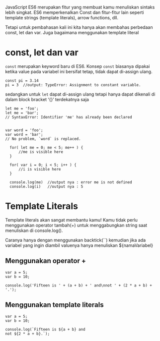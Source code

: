 
JavaScript ES6 merupakan fitur yang membuat kamu menuliskan sintaks lebih singkat. ES6 memperkenalkan Const dan fitur-fitur lain seperti template strings (template literals), arrow functions, dll.

Tetapi untuk pembahasan kali ini kita hanya akan membahas perbedaan const, let dan var. Juga bagaimana menggunakan template literal

# const, let dan var
  `const` merupakan keyword baru di ES6. Konsep `const` biasanya dipakai ketika value pada variabel ini bersifat tetap, tidak dapat di-assign ulang.

  ```
  const pi = 3.14
  pi = 3  //output: TypeError: Assignment to constant variable.
  ```

  sedangkan untuk `let` dapat di-assign ulang tetapi hanya dapat dikenali di dalam block bracket ‘{}’ terdekatnya saja

  ```
  let me = 'foo';
  let me = 'bar';
  // SyntaxError: Identifier 'me' has already been declared


  var word = 'foo';
  var word = 'bar';
  // No problem, `word` is replaced.
  ```

  ```
    for( let me = 0; me < 5; me++ ) {
        //me is visible here
    }

    for( var i = 0; i < 5; i++ ) {
        //i is visible here
    }

    console.log(me)  //output nya : error me is not defined
    console.log(i) 	 //output nya : 5

  ```

# Template Literals
Template literals akan sangat membantu kamu! Kamu tidak perlu menggunakan operator tambah(+) untuk menggabungkan string saat menuliskan di console.log().

Caranya hanya dengan menggunakan backtick(``) kemudian jika ada variabel yang ingin diambil valuenya hanya menuliskan ${namaVariabel}

## Menggunakan operator +
```
var a = 5;
var b = 10;

console.log('Fifteen is ' + (a + b) + ' and\nnot ' + (2 * a + b) + '.');
```

## Menggunakan template literals
```
var a = 5;
var b = 10;

console.log(`Fifteen is ${a + b} and
not ${2 * a + b}.`);
```